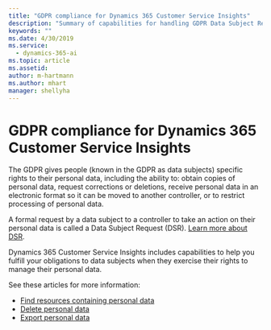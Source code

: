 ```yaml
---
title: "GDPR compliance for Dynamics 365 Customer Service Insights"
description: "Summary of capabilities for handling GDPR Data Subject Requests (DSR) about data used in Dynamics 365 Customer Service Insights"
keywords: ""
ms.date: 4/30/2019
ms.service:
  - dynamics-365-ai
ms.topic: article
ms.assetid: 
author: m-hartmann
ms.author: mhart
manager: shellyha
---
```


# GDPR compliance for Dynamics 365 Customer Service Insights

The GDPR gives people (known in the GDPR as data subjects) specific rights to their personal data, including the ability to: obtain copies of personal data, request corrections or deletions, receive personal data in an electronic format so it can be moved to another controller, or to restrict processing of personal data. 

A formal request by a data subject to a controller to take an action on their personal data is called a Data Subject Request (DSR). [Learn more about DSR](https://docs.microsoft.com/microsoft-365/compliance/gdpr-dsr-azure).

Dynamics 365 Customer Service Insights includes capabilities to help you fulfill your obligations to data subjects when they exercise their rights to manage their personal data.

See these articles for more information:

* [Find resources containing personal data](gdpr-discovery.md)
* [Delete personal data](gdpr-delete.md)
* [Export personal data](gdpr-export.md)



